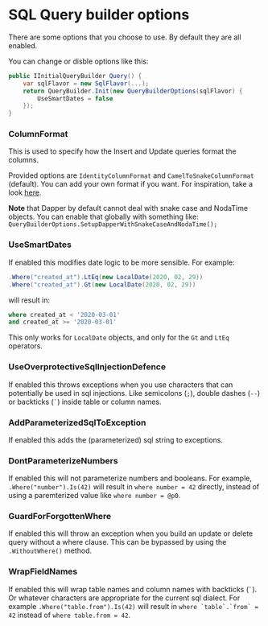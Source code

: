 SQL Query builder options
==========================

There are some options that you choose to use. By default they are all enabled.

You can change or disble options like this:
``` csharp
public IInitialQueryBuilder Query() {
    var sqlFlavor = new SqlFlavor(...);
    return QueryBuilder.Init(new QueryBuilderOptions(sqlFlavor) {
        UseSmartDates = false
    });
}
```


### ColumnFormat
This is used to specify how the Insert and Update queries format the columns.

Provided options are `IdentityColumnFormat` and `CamelToSnakeColumnFormat` (default).
You can add your own format if you want.
For inspiration, take a look [here](/SqlQueryBuilder.Core/Options/CamelToSnakeColumnFormat.cs).

**Note** that Dapper by default cannot deal with snake case and NodaTime objects. You can enable that
globally with something like: `QueryBuilderOptions.SetupDapperWithSnakeCaseAndNodaTime();`


### UseSmartDates
If enabled this modifies date logic to be more sensible. For example:
``` csharp
.Where("created_at").LtEq(new LocalDate(2020, 02, 29))
.Where("created_at").Gt(new LocalDate(2020, 02, 29))
```
will result in:
``` sql
where created_at < '2020-03-01'
and created_at >= '2020-03-01'
```

This only works for `LocalDate` objects, and only for the `Gt` and `LtEq` operators.


### UseOverprotectiveSqlInjectionDefence
If enabled this throws exceptions when you use characters that can potentially be used in sql
injections. Like semicolons (`;`), double dashes (`--`) or backticks (`` ` ``) inside table or
column names.


### AddParameterizedSqlToException
If enabled this adds the (parameterized) sql string to exceptions.


### DontParameterizeNumbers
If enabled this will not parameterize numbers and booleans.
For example, `.Where("number").Is(42)` will result in `where number = 42` directly, instead of
using a paremterized value like `where number = @p0`.


### GuardForForgottenWhere
If enabled this will throw an exception when you build an update or delete query without a where
clause. This can be bypassed by using the `.WithoutWhere()` method.


### WrapFieldNames
If enabled this will wrap table names and column names with backticks (`` ` ``). Or whatever
characters are appropriate for the current sql dialect.
For example `.Where("table.from").Is(42)` will result in ``where `table`.`from` = 42``
instead of `where table.from = 42`.
